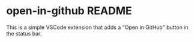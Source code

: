 # open-in-github README

This is a simple VSCode extension that adds a "Open in GitHub" button in the status bar.